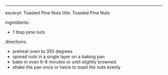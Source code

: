 ---
excerpt: Toasted Pine Nuts
title: Toasted Pine Nuts

ingredients:
- 1 tbsp pine nuts

directions:
- preheat oven to 350 degrees
- spread nuts in a single layer on a baking pan
- bake in oven 6-8 minutes or until slightly browned. 
- shake the pan once or twice to toast the nuts evenly